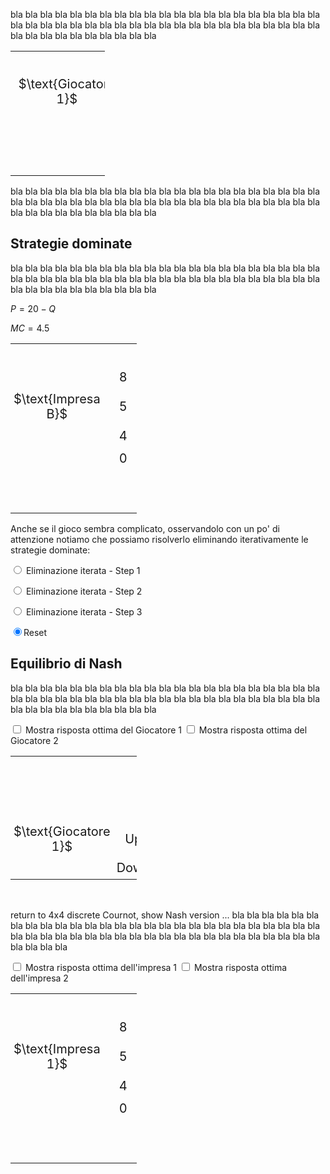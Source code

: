 <style>
.alfgame td {
  padding: 5px;
  text-align: center;
  font-size: 20px;
</style>










bla bla bla bla bla bla bla bla bla bla bla bla bla bla bla bla bla bla bla bla bla bla bla bla bla bla bla bla bla bla bla bla bla bla bla bla bla bla bla bla bla bla bla bla bla bla bla bla bla bla bla bla 


<table class="alfgame" style="width:30%; table-layout:auto; border-collapse: collapse">
  <tr>
    <td style="visibility: hidden"> GiocatoreBBBBBB </td>
    <td style="visibility: hidden"> Down </td>
    <td style="visibility: hidden"> 3333 </td>
    <td style="visibility: hidden"> 3333 </td>
    <td style="visibility: hidden"> 3333 </td>
    <td style="visibility: hidden"> 3333 </td>
  </tr>
  <tr>
    <td style="vertical-align:bottom; text-align:center">
    $\text{Giocatore 1}$
    </td>
    <td>
    Up
    </td>
    <td style="background:yellow; border-top:solid 2px #060; border-left:solid 2px #060; color:blue">
        $11.1$
    </td>
    <td style="border-top:solid 2px #060; border-right:solid 2px #060; color:red">
        $2$
    </td>
    <td style="border-top:solid 2px #060; border-left:solid 2px #060; color:blue">
        $33$
    </td>
    <td style="border-top:solid 2px #060; border-right:solid 2px #060; color:red">
        $44$
    </td>
  </tr>
  <tr>
    <td></td>
    <td>
    Down
    </td>
    <td style="border-bottom:solid 2px #060; border-top:solid 2px #060; border-left:solid 2px #060; color:blue">
        $11$
    </td>
    <td style="border-bottom:solid 2px #060; border-top:solid 2px #060; border-right:solid 2px #060; color:red">
        $22.2$
    </td>
    <td style="border-bottom:solid 2px #060; border-top:solid 2px #060; border-left:solid 2px #060; color:blue">
        $33$
    </td>
    <td style="border-bottom:solid 2px #060; border-top:solid 2px #060; border-right:solid 2px #060; color:red">
        $44$
    </td>
  </tr>
  <tr>
    <td colspan="2"></td>
    <td colspan="2">
    Left
    </td>
    <td colspan="2">
    Right
    </td>
  </tr>
  <tr>
    <td colspan="2"></td>
    <td colspan="4" style="vertical-align:bottom">
    $\text{Giocatore 2}$
    </td>
  </tr>
</table>

















bla bla bla bla bla bla bla bla bla bla bla bla bla bla bla bla bla bla bla bla bla bla bla bla bla bla bla bla bla bla bla bla bla bla bla bla bla bla bla bla bla bla bla bla bla bla bla bla bla bla bla bla 






























<h2 id="SUBSEC_DOM">Strategie dominate</h2>

bla bla bla bla bla bla bla bla bla bla bla bla bla bla bla bla bla bla bla bla bla bla bla bla bla bla bla bla bla bla bla bla bla bla bla bla bla bla bla bla bla bla bla bla bla bla bla bla bla bla bla bla 

$P=20-Q$

$MC=4.5$

<!-- 4x4 discrete Cournot duopoly (ITERATED DOMINANCE) -->

<table class="alfgame" style="width:40%; table-layout:auto; border-collapse: collapse">
  <tr>
    <td style="visibility: hidden"> GiocatoreBBB </td>
    <td style="visibility: hidden"> Down </td>
    <td style="visibility: hidden"> 333 </td>
    <td style="visibility: hidden"> 333 </td>
    <td style="visibility: hidden"> 333 </td>
    <td style="visibility: hidden"> 333 </td>
    <td style="visibility: hidden"> 333 </td>
    <td style="visibility: hidden"> 333 </td>
    <td style="visibility: hidden"> 333 </td>
    <td style="visibility: hidden"> 333 </td>
  </tr>
  <tr>
    <td>
    </td>
    <td>
    8
    </td>
    <td id="DOM081game4" style="border-top:solid 2px #060; border-left:solid 2px #060; color:blue">
        60
    </td>
    <td id="DOM082game4" style="border-top:solid 2px #060; border-right:solid 2px #060; color:red">
        0
    </td>
    <td id="DOM481game4" style="border-top:solid 2px #060; border-left:solid 2px #060; color:blue">
        28
    </td>
    <td id="DOM482game4" style="border-top:solid 2px #060; border-right:solid 2px #060; color:red">
        14
    </td>
    <td id="DOM581game4" style="border-top:solid 2px #060; border-left:solid 2px #060; color:blue">
        20
    </td>
    <td id="DOM582game4" style="border-top:solid 2px #060; border-right:solid 2px #060; color:red">
        12.5
    </td>
    <td id="DOM881game4" style="border-top:solid 2px #060; border-left:solid 2px #060; color:blue">
        -4
    </td>
    <td id="DOM882game4" style="border-top:solid 2px #060; border-right:solid 2px #060; color:red">
        -4
    </td>
  </tr>
  <tr>
    <td style="vertical-align:bottom; text-align:center">
    $\text{Impresa B}$
    </td>
    <td>
    5
    </td>
    <td id="DOM051game4" style="border-top:solid 2px #060; border-left:solid 2px #060; color:blue">
        52.5
    </td>
    <td id="DOM052game4" style="border-top:solid 2px #060; border-right:solid 2px #060; color:red">
        0
    </td>
    <td id="DOM451game4" style="border-top:solid 2px #060; border-left:solid 2px #060; color:blue">
        32.5
    </td>
    <td id="DOM452game4" style="border-top:solid 2px #060; border-right:solid 2px #060; color:red">
        26
    </td>
    <td style="border-top:solid 2px #060; border-left:solid 2px #060; color:blue">
        27.5
    </td>
    <td style="border-top:solid 2px #060; border-right:solid 2px #060; color:red">
        27.5
    </td>
    <td id="DOM851game4" style="border-top:solid 2px #060; border-left:solid 2px #060; color:blue">
        12.5
    </td>
    <td id="DOM852game4" style="border-top:solid 2px #060; border-right:solid 2px #060; color:red">
        20
    </td>
  </tr>
  <tr>
    <td>
    </td>
    <td>
    4
    </td>
    <td id="DOM041game4" style="border-top:solid 2px #060; border-left:solid 2px #060; color:blue">
        46
    </td>
    <td id="DOM042game4" style="border-top:solid 2px #060; border-right:solid 2px #060; color:red">
        0
    </td>
    <td id="DOM441game4" style="border-top:solid 2px #060; border-left:solid 2px #060; color:blue">
        30
    </td>
    <td id="DOM442game4" style="border-top:solid 2px #060; border-right:solid 2px #060; color:red">
        30
    </td>
    <td id="DOM541game4" style="border-top:solid 2px #060; border-left:solid 2px #060; color:blue">
        26
    </td>
    <td id="DOM542game4" style="border-top:solid 2px #060; border-right:solid 2px #060; color:red">
        32.5
    </td>
    <td id="DOM841game4" style="border-top:solid 2px #060; border-left:solid 2px #060; color:blue">
        14
    </td>
    <td id="DOM842game4" style="border-top:solid 2px #060; border-right:solid 2px #060; color:red">
        28
    </td>
  </tr>
  <tr>
    <td></td>
    <td>
    0
    </td>
    <td id="DOM001game4" style="border-bottom:solid 2px #060; border-top:solid 2px #060; border-left:solid 2px #060; color:blue">
        0
    </td>
    <td id="DOM002game4" style="border-bottom:solid 2px #060; border-top:solid 2px #060; border-right:solid 2px #060; color:red">
        0
    </td>
    <td id="DOM401game4" style="border-bottom:solid 2px #060; border-top:solid 2px #060; border-left:solid 2px #060; color:blue">
        0
    </td>
    <td id="DOM402game4" style="border-bottom:solid 2px #060; border-top:solid 2px #060; border-right:solid 2px #060; color:red">
        46
    </td>
    <td id="DOM501game4" style="border-bottom:solid 2px #060; border-top:solid 2px #060; border-left:solid 2px #060; color:blue">
        0
    </td>
    <td id="DOM502game4" style="border-bottom:solid 2px #060; border-top:solid 2px #060; border-right:solid 2px #060; color:red">
        52.5
    </td>
    <td id="DOM801game4" style="border-bottom:solid 2px #060; border-top:solid 2px #060; border-left:solid 2px #060; color:blue">
        0
    </td>
    <td id="DOM802game4" style="border-bottom:solid 2px #060; border-top:solid 2px #060; border-right:solid 2px #060; color:red">
        60
    </td>
  </tr>
  <tr>
    <td colspan="2"></td>
    <td colspan="2">
    0
    </td>
    <td colspan="2">
    4
    </td>
    <td colspan="2">
    5
    </td>
    <td colspan="2">
    8
    </td>
  </tr>
  <tr>
    <td colspan="2"></td>
    <td colspan="8" style="vertical-align:bottom">
    $\text{Impresa A}$
    </td>
  </tr>
</table>



Anche se il gioco sembra complicato, osservandolo con un po' di attenzione notiamo che possiamo risolverlo eliminando iterativamente le strategie dominate:

<input type="radio" name="dom4" id="DOMcheck1game4" onclick="DOMerase4('darkgrey')">
Eliminazione iterata - Step 1

<p id="DOMmsg1"></p>

<input type="radio" name="dom4" id="DOMcheck2game4" onclick="DOMerase4('darkgrey')">
Eliminazione iterata - Step 2

<p id="DOMmsg2"></p>

<input type="radio" name="dom4" id="DOMcheck3game4" onclick="DOMerase4('darkgrey')">
Eliminazione iterata - Step 3


<p id="DOMmsg3"></p>

<input type="radio" name="dom4" id="DOMcheck0game4" onclick="DOMerase4('darkgrey')" checked>Reset


<script>
function DOMerase4(newColor) {
  var checkBox1 = document.getElementById("DOMcheck1game4");
  var checkBox2 = document.getElementById("DOMcheck2game4");
  var checkBox3 = document.getElementById("DOMcheck3game4");
  var checkBox0 = document.getElementById("DOMcheck0game4");
  const dom081game4 = document.getElementById("DOM081game4");
  const dom082game4 = document.getElementById("DOM082game4");
  const dom051game4 = document.getElementById("DOM051game4");
  const dom052game4 = document.getElementById("DOM052game4");
  const dom041game4 = document.getElementById("DOM041game4");
  const dom042game4 = document.getElementById("DOM042game4");
  const dom001game4 = document.getElementById("DOM001game4");
  const dom002game4 = document.getElementById("DOM002game4");
  const dom401game4 = document.getElementById("DOM401game4");
  const dom402game4 = document.getElementById("DOM402game4");
  const dom501game4 = document.getElementById("DOM501game4");
  const dom502game4 = document.getElementById("DOM502game4");
  const dom801game4 = document.getElementById("DOM801game4");
  const dom802game4 = document.getElementById("DOM802game4");
  const dom481game4 = document.getElementById("DOM481game4");
  const dom482game4 = document.getElementById("DOM482game4");
  const dom581game4 = document.getElementById("DOM581game4");
  const dom582game4 = document.getElementById("DOM582game4");
  const dom881game4 = document.getElementById("DOM881game4");
  const dom882game4 = document.getElementById("DOM882game4");
  const dom851game4 = document.getElementById("DOM851game4");
  const dom852game4 = document.getElementById("DOM852game4");
  const dom841game4 = document.getElementById("DOM841game4");
  const dom842game4 = document.getElementById("DOM842game4");
  const dom451game4 = document.getElementById("DOM451game4");
  const dom452game4 = document.getElementById("DOM452game4");
  const dom441game4 = document.getElementById("DOM441game4");
  const dom442game4 = document.getElementById("DOM442game4");
  const dom541game4 = document.getElementById("DOM541game4");
  const dom542game4 = document.getElementById("DOM542game4");
  if (checkBox1.checked == true){
  document.getElementById("DOMmsg1").innerHTML = 
  " Per ciascuna impresa, non produrre affatto è una strategia dominata (da produrre 4 o 5 unità). Nel gioco ridotto ottenuto dopo il primo step le strategie rimaste per ciascuna impresa sono quindi produrre 4, 5 o 8 unità."
  ;
  document.getElementById("DOMmsg2").innerHTML = "";
  document.getElementById("DOMmsg3").innerHTML = "";
  dom081game4.style.background = newColor;
  dom051game4.style.background = newColor;
  dom041game4.style.background = newColor;
  dom001game4.style.background = newColor;
  dom401game4.style.background = newColor;
  dom501game4.style.background = newColor;
  dom801game4.style.background = newColor;
  dom481game4.style.background = "transparent";
  dom581game4.style.background = "transparent";
  dom881game4.style.background = "transparent";
  dom851game4.style.background = "transparent";
  dom841game4.style.background = "transparent";
  dom451game4.style.background = "transparent";
  dom441game4.style.background = "transparent";
  dom541game4.style.background = "transparent";
  dom082game4.style.background = newColor;
  dom052game4.style.background = newColor;
  dom042game4.style.background = newColor;
  dom002game4.style.background = newColor;
  dom402game4.style.background = newColor;
  dom502game4.style.background = newColor;
  dom802game4.style.background = newColor;
  dom482game4.style.background = "transparent";
  dom582game4.style.background = "transparent";
  dom882game4.style.background = "transparent";
  dom852game4.style.background = "transparent";
  dom842game4.style.background = "transparent";
  dom452game4.style.background = "transparent";
  dom442game4.style.background = "transparent";
  dom542game4.style.background = "transparent";
  } else if (checkBox2.checked == true){
  document.getElementById("DOMmsg1").innerHTML = 
  " Per ciascuna impresa, non produrre affatto è una strategia dominata (da produrre 4 o 5 unità). Nel gioco ridotto ottenuto dopo il primo step le strategie rimaste per ciascuna impresa sono quindi produrre 4, 5 o 8 unità."
  ;
  document.getElementById("DOMmsg2").innerHTML = 
  " Nel gioco ridotto ottenuto dopo il secondo step, per ciascuna impresa produrre 8 unità è una strategia dominata (da produrre 4 o 5 unità). Le strategie rimaste per ciascuna impresa sono adesso solo produrre 4 o 5 unità. <b>Nota: questo gioco ridotto è un dilemma del prigioniero!</b>"
  ;
  document.getElementById("DOMmsg3").innerHTML = "";
  dom081game4.style.background = newColor;
  dom051game4.style.background = newColor;
  dom041game4.style.background = newColor;
  dom001game4.style.background = newColor;
  dom401game4.style.background = newColor;
  dom501game4.style.background = newColor;
  dom801game4.style.background = newColor;
  dom481game4.style.background = newColor;
  dom581game4.style.background = newColor;
  dom881game4.style.background = newColor;
  dom851game4.style.background = newColor;
  dom841game4.style.background = newColor;
  dom451game4.style.background = "transparent";
  dom441game4.style.background = "transparent";
  dom541game4.style.background = "transparent";
  dom082game4.style.background = newColor;
  dom052game4.style.background = newColor;
  dom042game4.style.background = newColor;
  dom002game4.style.background = newColor;
  dom402game4.style.background = newColor;
  dom502game4.style.background = newColor;
  dom802game4.style.background = newColor;
  dom482game4.style.background = newColor;
  dom582game4.style.background = newColor;
  dom882game4.style.background = newColor;
  dom852game4.style.background = newColor;
  dom842game4.style.background = newColor;
  dom452game4.style.background = "transparent";
  dom442game4.style.background = "transparent";
  dom542game4.style.background = "transparent";
  } else if (checkBox3.checked == true){
  document.getElementById("DOMmsg1").innerHTML = 
  " Per ciascuna impresa, non produrre affatto è una strategia dominata (da produrre 4 o 5 unità). Nel gioco ridotto ottenuto dopo il primo step le strategie rimaste per ciascuna impresa sono quindi produrre 4, 5 o 8 unità."
  ;
  document.getElementById("DOMmsg2").innerHTML = 
  " Nel gioco ridotto ottenuto dopo il secondo step, per ciascuna impresa produrre 8 unità è una strategia dominata (da produrre 4 o 5 unità). Le strategie rimaste per ciascuna impresa sono adesso solo produrre 4 o 5 unità. <b>Nota: questo gioco ridotto è un dilemma del prigioniero!</b>"
  ;
  document.getElementById("DOMmsg3").innerHTML = 
  " Le imprese producono 5 unità ciascuna. Il prezzo di equilibrio è quindi $20-(5+5)=10$ e ciascuna impresa ottiene un profitto pari a (10-4.5) × 5=27.5. "
  ;
  dom081game4.style.background = newColor;
  dom051game4.style.background = newColor;
  dom041game4.style.background = newColor;
  dom001game4.style.background = newColor;
  dom401game4.style.background = newColor;
  dom501game4.style.background = newColor;
  dom801game4.style.background = newColor;
  dom481game4.style.background = newColor;
  dom581game4.style.background = newColor;
  dom881game4.style.background = newColor;
  dom851game4.style.background = newColor;
  dom841game4.style.background = newColor;
  dom451game4.style.background = newColor;
  dom441game4.style.background = newColor;
  dom541game4.style.background = newColor;
  dom082game4.style.background = newColor;
  dom052game4.style.background = newColor;
  dom042game4.style.background = newColor;
  dom002game4.style.background = newColor;
  dom402game4.style.background = newColor;
  dom502game4.style.background = newColor;
  dom802game4.style.background = newColor;
  dom482game4.style.background = newColor;
  dom582game4.style.background = newColor;
  dom882game4.style.background = newColor;
  dom852game4.style.background = newColor;
  dom842game4.style.background = newColor;
  dom452game4.style.background = newColor;
  dom442game4.style.background = newColor;
  dom542game4.style.background = newColor;
  } else if (checkBox0.checked == true){
  document.getElementById("DOMmsg1").innerHTML = "";
  document.getElementById("DOMmsg2").innerHTML = "";
  document.getElementById("DOMmsg3").innerHTML = "";
  dom081game4.style.background = "transparent";
  dom051game4.style.background = "transparent";
  dom041game4.style.background = "transparent";
  dom001game4.style.background = "transparent";
  dom401game4.style.background = "transparent";
  dom501game4.style.background = "transparent";
  dom801game4.style.background = "transparent";
  dom481game4.style.background = "transparent";
  dom581game4.style.background = "transparent";
  dom881game4.style.background = "transparent";
  dom851game4.style.background = "transparent";
  dom841game4.style.background = "transparent";
  dom451game4.style.background = "transparent";
  dom441game4.style.background = "transparent";
  dom541game4.style.background = "transparent";
  dom082game4.style.background = "transparent";
  dom052game4.style.background = "transparent";
  dom042game4.style.background = "transparent";
  dom002game4.style.background = "transparent";
  dom402game4.style.background = "transparent";
  dom502game4.style.background = "transparent";
  dom802game4.style.background = "transparent";
  dom482game4.style.background = "transparent";
  dom582game4.style.background = "transparent";
  dom882game4.style.background = "transparent";
  dom852game4.style.background = "transparent";
  dom842game4.style.background = "transparent";
  dom452game4.style.background = "transparent";
  dom442game4.style.background = "transparent";
  dom542game4.style.background = "transparent";
	}
} 
</script>




<!-- END OF 4x4 discrete Cournot duopoly (ITERATED DOMINANCE) -->



















































<h2 id="SUBSEC_NASH">Equilibrio di Nash</h2>

bla bla bla bla bla bla bla bla bla bla bla bla bla bla bla bla bla bla bla bla bla bla bla bla bla bla bla bla bla bla bla bla bla bla bla bla bla bla bla bla bla bla bla bla bla bla bla bla bla bla bla bla 


<!-- 2x3 game not solvable by iterated dominance -->

<span class="marginnote">
<input type="checkbox" id="BR1check23" onclick="BR1highlight23('#dcf8ff')"> Mostra risposta ottima del Giocatore 1
</span>
<span class="marginnote">
<input type="checkbox" id="BR2check23" onclick="BR2highlight23('#ffd8d8')"> Mostra risposta ottima del Giocatore 2
</span>
<table class="alfgame" style="width:40%; table-layout:auto; border-collapse: collapse">
  <tr>
    <td style="visibility: hidden"> GiocatoreBBB </td>
    <td style="visibility: hidden"> Down </td>
    <td style="visibility: hidden"> 333 </td>
    <td style="visibility: hidden"> 333 </td>
    <td style="visibility: hidden"> 333 </td>
    <td style="visibility: hidden"> 333 </td>
    <td style="visibility: hidden"> 333 </td>
    <td style="visibility: hidden"> 333 </td>
  </tr>
  <tr>
    <td colspan="2"></td>
    <td colspan="6" style="vertical-align:bottom">
    $\text{Giocatore 2}$
    </td>
  </tr>
  <tr>
    <td colspan="2"></td>
    <td colspan="2">
    Left
    </td>
    <td colspan="2">
    Center
    </td>
    <td colspan="2">
    Right
    </td>
  </tr>
  <tr>
    <td style="vertical-align:bottom; text-align:center">
    $\text{Giocatore 1}$
    </td>
    <td>
    Up
    </td>
    <td id="br1cell1game23" style="border-top:solid 2px #060; border-left:solid 2px #060; color:blue">
        3
    </td>
    <td id="br2cell1game23" style="border-top:solid 2px #060; border-right:solid 2px #060; color:red">
        3
    </td>
    <td style="border-top:solid 2px #060; border-left:solid 2px #060; color:blue">
        0
    </td>
    <td style="border-top:solid 2px #060; border-right:solid 2px #060; color:red">
        2
    </td>
    <td id="br1cell3game23" style="border-top:solid 2px #060; border-left:solid 2px #060; color:blue">
        1
    </td>
    <td style="border-top:solid 2px #060; border-right:solid 2px #060; color:red">
        1
    </td>
  </tr>
  <tr>
    <td></td>
    <td>
    Down
    </td>
    <td style="border-bottom:solid 2px #060; border-top:solid 2px #060; border-left:solid 2px #060; color:blue">
        0
    </td>
    <td style="border-bottom:solid 2px #060; border-top:solid 2px #060; border-right:solid 2px #060; color:red">
        0
    </td>
    <td id="br1cell2game23" style="border-bottom:solid 2px #060; border-top:solid 2px #060; border-left:solid 2px #060; color:blue">
        4
    </td>
    <td style="border-bottom:solid 2px #060; border-top:solid 2px #060; border-right:solid 2px #060; color:red">
        4
    </td>
    <td style="border-bottom:solid 2px #060; border-top:solid 2px #060; border-left:solid 2px #060; color:blue">
        0
    </td>
    <td id="br2cell2game23" style="border-bottom:solid 2px #060; border-top:solid 2px #060; border-right:solid 2px #060; color:red">
        6
    </td>
  </tr>
</table>

<script>
function BR1highlight23(newColor) {
  var checkBox23 = document.getElementById("BR1check23");
  const br1cell1game23 = document.getElementById("br1cell1game23");
  const br1cell2game23 = document.getElementById("br1cell2game23");
  const br1cell3game23 = document.getElementById("br1cell3game23");
  if (checkBox23.checked == true){
  br1cell1game23.style.background = newColor;
  br1cell2game23.style.background = newColor;
  br1cell3game23.style.background = newColor;
  } else {
  br1cell1game23.style.background = "transparent";
  br1cell2game23.style.background = "transparent";
  br1cell3game23.style.background = "transparent";
  }
} 
</script>

<script>
function BR2highlight23(newColor) {
  var checkBox = document.getElementById("BR2check23");
  const br2cell1game23 = document.getElementById("br2cell1game23");
  const br2cell2game23 = document.getElementById("br2cell2game23");
  if (checkBox.checked == true){
  br2cell1game23.style.background = newColor;
  br2cell2game23.style.background = newColor;
  } else {
  br2cell1game23.style.background = "transparent";
  br2cell2game23.style.background = "transparent";
  }
} 
</script>


<!-- END OF 2x3 game not solvable by iterated dominance -->

<br>

return to 4x4 discrete Cournot, show Nash version ...
bla bla bla bla bla bla bla bla bla bla bla bla bla bla bla bla bla bla bla bla bla bla bla bla bla bla bla bla bla bla bla bla bla bla bla bla bla bla bla bla bla bla bla bla bla bla bla bla bla bla bla bla 





















<!-- 4x4 discrete Cournot duopoly (NASH) -->

<span class="marginnote">
<input type="checkbox" id="BR1check4" onclick="BR1highlight4('#dcf8ff')"> Mostra risposta ottima dell'impresa 1
</span>
<span class="marginnote">
<input type="checkbox" id="BR2check4" onclick="BR2highlight4('#ffd8d8')"> Mostra risposta ottima dell'impresa 2
</span>
<table class="alfgame" style="width:40%; table-layout:auto; border-collapse: collapse">
  <tr>
    <td style="visibility: hidden"> GiocatoreBBB </td>
    <td style="visibility: hidden"> Down </td>
    <td style="visibility: hidden"> 3333 </td>
    <td style="visibility: hidden"> 3333 </td>
    <td style="visibility: hidden"> 3333 </td>
    <td style="visibility: hidden"> 3333 </td>
    <td style="visibility: hidden"> 3333 </td>
    <td style="visibility: hidden"> 3333 </td>
    <td style="visibility: hidden"> 3333 </td>
    <td style="visibility: hidden"> 3333 </td>
  </tr>
  <tr>
    <td>
    </td>
    <td>
    8
    </td>
    <td id="br1cell1game4" style="border-top:solid 2px #060; border-left:solid 2px #060; color:blue">
        60
    </td>
    <td style="border-top:solid 2px #060; border-right:solid 2px #060; color:red">
        0
    </td>
    <td style="border-top:solid 2px #060; border-left:solid 2px #060; color:blue">
        28
    </td>
    <td id="br2cell1game4" style="border-top:solid 2px #060; border-right:solid 2px #060; color:red">
        14
    </td>
    <td style="border-top:solid 2px #060; border-left:solid 2px #060; color:blue">
        20
    </td>
    <td style="border-top:solid 2px #060; border-right:solid 2px #060; color:red">
        12.5
    </td>
    <td style="border-top:solid 2px #060; border-left:solid 2px #060; color:blue">
        -4
    </td>
    <td style="border-top:solid 2px #060; border-right:solid 2px #060; color:red">
        -4
    </td>
  </tr>
  <tr>
    <td style="vertical-align:bottom; text-align:center">
    $\text{Impresa 1}$
    </td>
    <td>
    5
    </td>
    <td style="border-top:solid 2px #060; border-left:solid 2px #060; color:blue">
        52.5
    </td>
    <td style="border-top:solid 2px #060; border-right:solid 2px #060; color:red">
        0
    </td>
    <td id="br1cell2game4" style="border-top:solid 2px #060; border-left:solid 2px #060; color:blue">
        32.5
    </td>
    <td style="border-top:solid 2px #060; border-right:solid 2px #060; color:red">
        26
    </td>
    <td id="br1cell3game4" style="border-top:solid 2px #060; border-left:solid 2px #060; color:blue">
        27.5
    </td>
    <td id="br2cell2game4" style="border-top:solid 2px #060; border-right:solid 2px #060; color:red">
        27.5
    </td>
    <td style="border-top:solid 2px #060; border-left:solid 2px #060; color:blue">
        12.5
    </td>
    <td style="border-top:solid 2px #060; border-right:solid 2px #060; color:red">
        20
    </td>
  </tr>
  <tr>
    <td>
    </td>
    <td>
    4
    </td>
    <td style="border-top:solid 2px #060; border-left:solid 2px #060; color:blue">
        46
    </td>
    <td style="border-top:solid 2px #060; border-right:solid 2px #060; color:red">
        0
    </td>
    <td style="border-top:solid 2px #060; border-left:solid 2px #060; color:blue">
        30
    </td>
    <td style="border-top:solid 2px #060; border-right:solid 2px #060; color:red">
        30
    </td>
    <td style="border-top:solid 2px #060; border-left:solid 2px #060; color:blue">
        26
    </td>
    <td id="br2cell3game4" style="border-top:solid 2px #060; border-right:solid 2px #060; color:red">
        32.5
    </td>
    <td id="br1cell4game4" style="border-top:solid 2px #060; border-left:solid 2px #060; color:blue">
        14
    </td>
    <td style="border-top:solid 2px #060; border-right:solid 2px #060; color:red">
        28
    </td>
  </tr>
  <tr>
    <td></td>
    <td>
    0
    </td>
    <td style="border-bottom:solid 2px #060; border-top:solid 2px #060; border-left:solid 2px #060; color:blue">
        0
    </td>
    <td style="border-bottom:solid 2px #060; border-top:solid 2px #060; border-right:solid 2px #060; color:red">
        0
    </td>
    <td style="border-bottom:solid 2px #060; border-top:solid 2px #060; border-left:solid 2px #060; color:blue">
        0
    </td>
    <td style="border-bottom:solid 2px #060; border-top:solid 2px #060; border-right:solid 2px #060; color:red">
        46
    </td>
    <td style="border-bottom:solid 2px #060; border-top:solid 2px #060; border-left:solid 2px #060; color:blue">
        0
    </td>
    <td style="border-bottom:solid 2px #060; border-top:solid 2px #060; border-right:solid 2px #060; color:red">
        52.5
    </td>
    <td style="border-bottom:solid 2px #060; border-top:solid 2px #060; border-left:solid 2px #060; color:blue">
        0
    </td>
    <td id="br2cell4game4" style="border-bottom:solid 2px #060; border-top:solid 2px #060; border-right:solid 2px #060; color:red">
        60
    </td>
  </tr>
  <tr>
    <td colspan="2"></td>
    <td colspan="2">
    0
    </td>
    <td colspan="2">
    4
    </td>
    <td colspan="2">
    5
    </td>
    <td colspan="2">
    8
    </td>
  </tr>
  <tr>
    <td colspan="2"></td>
    <td colspan="8" style="vertical-align:bottom">
    $\text{Impresa 2}$
    </td>
  </tr>
</table>

<script>
function BR1highlight4(newColor) {
  var checkBox41 = document.getElementById("BR1check4");
  const br1cell1game4 = document.getElementById("br1cell1game4");
  const br1cell2game4 = document.getElementById("br1cell2game4");
  const br1cell3game4 = document.getElementById("br1cell3game4");
  const br1cell4game4 = document.getElementById("br1cell4game4");
  if (checkBox41.checked == true){
  br1cell1game4.style.background = newColor;
  br1cell2game4.style.background = newColor;
  br1cell3game4.style.background = newColor;
  br1cell4game4.style.background = newColor;
  } else {
  br1cell1game4.style.background = "transparent";
  br1cell2game4.style.background = "transparent";
  br1cell3game4.style.background = "transparent";
  br1cell4game4.style.background = "transparent";
  }
} 
</script>

<script>
function BR2highlight4(newColor) {
  var checkBox42 = document.getElementById("BR2check4");
  const br2cell1game4 = document.getElementById("br2cell1game4");
  const br2cell2game4 = document.getElementById("br2cell2game4");
  const br2cell3game4 = document.getElementById("br2cell3game4");
  const br2cell4game4 = document.getElementById("br2cell4game4");
  if (checkBox42.checked == true){
  br2cell1game4.style.background = newColor;
  br2cell2game4.style.background = newColor;
  br2cell3game4.style.background = newColor;
  br2cell4game4.style.background = newColor;
  } else {
  br2cell1game4.style.background = "transparent";
  br2cell2game4.style.background = "transparent";
  br2cell3game4.style.background = "transparent";
  br2cell4game4.style.background = "transparent";
  }
} 
</script>

<!-- END OF 4x4 discrete Cournot duopoly (NASH) -->
































